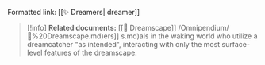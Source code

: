[](👩‍💻%20Dreamrunners.md)Formatted link: [[✨ Dreamers| dreamer]]
> [!info] **Related documents:**
> [[🌌 Dreamscape]]
> [](🌌%20Dreamscape.md)/Omnipendium/🌌%20Dreamscape.md)ers]]
[](🌌%20Dreamscape.md)s.md)als in the waking world who utilize a dreamcatcher "as intended", interacting with only the most surface-level features of the dreamscape.